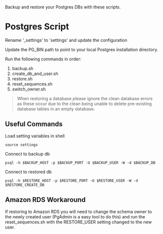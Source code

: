 Backup and restore your Postgres DBs with these scripts.

# Postgres Script

Rename '_settings' to 'settings' and update the configuration

Update the PG_BIN path to point to your local Postgres installation directory.

Run the following commands in order:

1. backup.sh
2. create_db_and_user.sh
3. restore.sh
4. reset_sequences.sh
5. switch_owner.sh

> When restoring a database please ignore the clean database errors as these occur due to the clean being unable to delete pre-existing database tables in an empty database.

## Useful Commands

Load setting variables in shell

    source settings

Connect to backup db

    psql -h $BACKUP_HOST -p $BACKUP_PORT -U $BACKUP_USER -W -d $BACKUP_DB

Connect to restored db

    psql -h $RESTORE_HOST -p $RESTORE_PORT -U $RESTORE_USER -W -d $RESTORE_CREATE_DB

## Amazon RDS Workaround

If restoring to Amazon RDS you will need to change the schema owner to the newly created user (PgAdmin is a easy tool to do this) and run the reset_sequences.sh with the RESTORE_USER setting changed to the new user.
